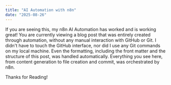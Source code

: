 ```yaml
--- 
title: "AI Automation with n8n"
date: "2025-08-26"
---
```


If you are seeing this, my n8n AI Automation has worked and is working great! You are currently viewing a blog post that was entirely created through automation, without any manual interaction with GitHub or Git. I didn't have to touch the GitHub interface, nor did I use any Git commands on my local machine. Even the formatting, including the front matter and the structure of this post, was handled automatically. Everything you see here, from content generation to file creation and commit, was orchestrated by n8n.

Thanks for Reading!
